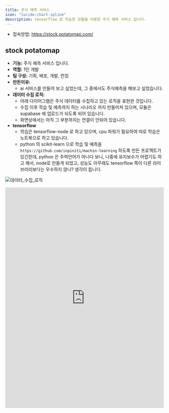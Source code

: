 ```yaml
---
title: 주식 예측 서비스
icon: "lucide:chart-spline"
description: tensorflow 로 학습한 모듈을 이용한 주식 예측 서비스 입니다.
---
```


- 접속방법: https://stock.potatomap.com/

## stock potatomap

- **기능:** 주식 예측 서비스 입니다.
- **역할:** 1인 개발
- **팀 구성:** 기획, 배포, 개발, 런칭
- **만든이유:** 
  - ai 서비스를 만들어 보고 싶었는데, 그 중에서도 주식예측을 해보고 싶었습니다.
- **데이터 수집 로직:**
  - 아래 다이어그램은 주식 데이터를 수집하고 있는 로직을 표현한 것입니다.
  - 수집 이후 학습 및 예측까지 하는 시나리오 까지 만들어져 있으며, 모듈은 supabase 에 업로드가 되도록 되어 있습니다.
  - 화면상에서는 아직 그 부분까지는 연결이 안되어 있습니다.
- **tensorflow**
  - 학습은 tensorflow-node 로 하고 있으며, cpu 파워가 필요하여 따로 학습은 노트북으로 하고 있습니다.
  - python 의 scikit-learn 으로 학습 및 예측을 `https://github.com/inpiniti/machin-learning` 하도록 만든 프로젝트가 있긴한데, python 은 주력언어가 아니다 보니, 나중에 유지보수가 어렵기도 하고 해서, node로 만들게 되었고, 성능도 아무래도 tensorflow 쪽이 다른 라이브러리보다는 우수하지 않나? 생각이 듭니다.

![데이터_수집_로직](/portfolio/%EC%8A%A4%ED%81%AC%EB%A6%B0%EC%83%B7%202024-09-05%20%EC%98%A4%ED%9B%84%2011.34.21.png "데이터_수집_로직")

<div class="flex flex-col gap-6">
  <div class="border rounded-lg shadow-md">
    <iframe src="https://stock-web-sable.vercel.app/" height="700" width="100%" class="rounded-lg" scrolling="no" frameborder="0"></iframe>
  </div>
</div>
